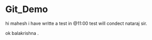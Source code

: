 # Git_Demo


hi mahesh i have writte a test in @11:00 test will condect nataraj sir.


ok balakrishna .


